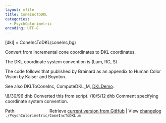 ```yaml
---
layout: mfile
title: ConeIncToDKL
categories:
  - PsychColorimetric
encoding: UTF-8
---
```


[dkl] = ConeIncToDKL(coneInc,bg)

Convert from incremental cone coordinates to DKL
coordinates.

The DKL coordinate system convention is (Lum, RG, S)

The code follows that published by Brainard
as an appendix to Human Color Vision by Kaiser
and Boynton.

See also DKLToConeInc, ComputeDKL\_M, [DKLDemo](/docs/DKLDemo).

\8/30/96 dhb  Converted this from script.
\10/5/12   dhb  Comment specifying coordinate system convention.


<div class="code_header" style="text-align:right;">
  <span style="float:left;">Path&nbsp;&nbsp;</span> <span class="counter">Retrieve <a href=
  "https://raw.github.com/Psychtoolbox-3/Psychtoolbox-3/beta/./PsychColorimetric/ConeIncToDKL.m">current version from GitHub</a> | View <a href=
  "https://github.com/Psychtoolbox-3/Psychtoolbox-3/commits/beta/./PsychColorimetric/ConeIncToDKL.m">changelog</a></span>
</div>
<div class="code">
  <code>./PsychColorimetric/ConeIncToDKL.m</code>
</div>
